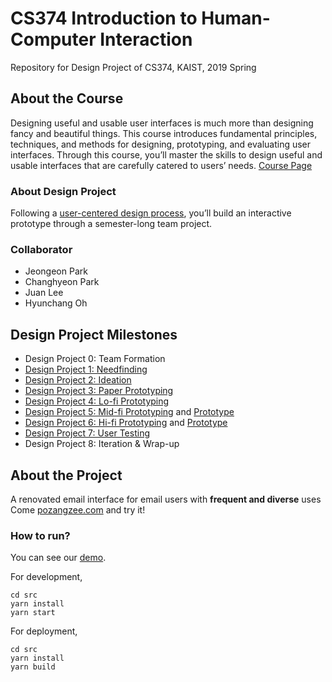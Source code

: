 # CS374 Introduction to Human-Computer Interaction
Repository for Design Project of CS374, KAIST, 2019 Spring 

## About the Course
Designing useful and usable user interfaces is much more than designing fancy and beautiful things. This course introduces fundamental principles, techniques, and methods for designing, prototyping, and evaluating user interfaces. Through this course, you’ll master the skills to design useful and usable interfaces that are carefully catered to users’ needs. [Course Page](https://www.kixlab.org/courses/cs374-spring-2019/index.html)

### About Design Project
Following a [user-centered design process](https://www.kixlab.org/courses/cs374-spring-2019/projects.html), you’ll build an interactive prototype through a semester-long team project.

### Collaborator
* Jeongeon Park
* Changhyeon Park
* Juan Lee
* Hyunchang Oh

## Design Project Milestones
* Design Project 0: Team Formation
* [Design Project 1: Needfinding](./documents/DP1/DP1_Needfinding.md)
* [Design Project 2: Ideation](./documents/DP2/DP2_Ideation.md)
* [Design Project 3: Paper Prototyping](./documents/DP3/DP3_PaperPrototyping.md)
* [Design Project 4: Lo-fi Prototyping](./documents/DP4/DP4.md)
* [Design Project 5: Mid-fi Prototyping](./documents/DP6/DP6_Hi-fi_Prototyping.md) and [Prototype](https://pozangzee.com/)
* [Design Project 6: Hi-fi Prototyping](./documents/DP6/DP6_Hi-fi_Prototyping.md) and [Prototype](https://pozangzee.com/)
* [Design Project 7: User Testing](./documents/DP7/DP7-User-Testing.md)
* Design Project 8: Iteration & Wrap-up

## About the Project
A renovated email interface for email users with **frequent and diverse** uses  
Come [pozangzee.com](https://pozangzee.com/) and try it!

### How to run?
You can see our [demo](https://pozangzee.com/).  

For development,
```
cd src
yarn install
yarn start
```

For deployment,
```
cd src
yarn install
yarn build
```